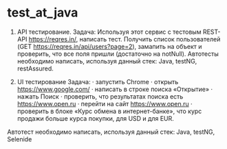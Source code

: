 # test_at_java
1. API тестирование.
Задача: Используя этот сервис с тестовым REST-API https://reqres.in/, написать тест.
Получить список пользователей (GET  https://reqres.in/api/users?page=2), замапить на объект и проверить, 
что все поля пришли (достаточно на notNull).
Автотесты необходимо написать,  используя данный стек:
Java, testNG, restAssured.
 
2. UI тестирование
Задача:
·         запустить Chrome
·         открыть https://www.google.com/ 
·         написать в строке поиска «Открытие»
·         нажать Поиск
·         проверить, что результатах поиска есть https://www.open.ru 
·         перейти на сайт https://www.open.ru 
·         проверить в блоке «Курс обмена в интернет-банке», что курс продажи больше курса покупки, для USD и для EUR.
 
Автотест необходимо написать,  используя данный стек:
Java, testNG, Selenide
